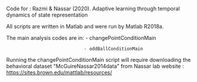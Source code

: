 Code for : Razmi & Nassar (2020). Adaptive learning through temporal dynamics of state representation

All scripts are written in Matlab and were run by Matlab R2018a.

The main analysis codes are in:  - changePointConditionMain

                                 - oddBallConditionMain
                                 
Running the changePointConditionMain script will require downloading the behavioral dataset "McGuireNassar2014data" from Nassar lab website : https://sites.brown.edu/mattlab/resources/

